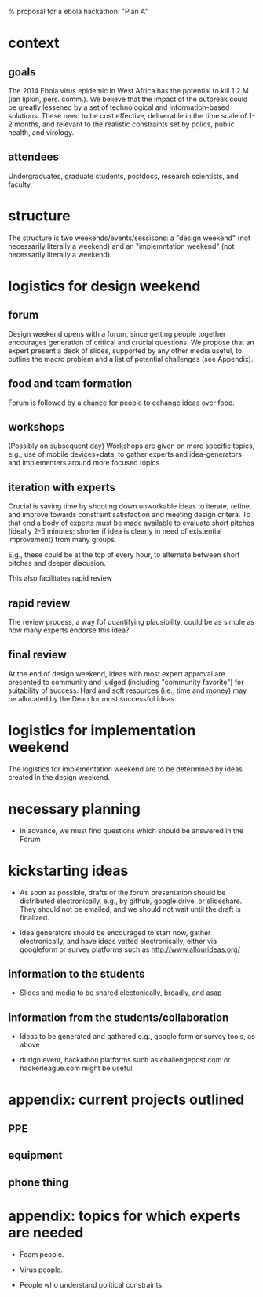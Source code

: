 % proposal for a ebola hackathon: "Plan A"

# context

## goals

The 2014
Ebola virus epidemic in West Africa
has the potential to kill 1.2 M (ian lipkin, pers. comm.).
We believe that the impact of the outbreak could
be greatly lessened by a set of technological and
information-based solutions. These need to be
cost effective, deliverable in the time scale of 1-2 months,
and relevant to the realistic constraints set
by polics, public health, and virology.

## attendees

Undergraduates, graduate students, postdocs,
research scientists, and faculty.

# structure

The structure is two weekends/events/sessisons:
a "design weekend" (not necessarily literally a weekend)
and an "implemntation weekend" (not necessarily literally a weekend).

# logistics for design weekend

## forum

Design weekend opens with a forum, since getting people
together encourages generation of critical and crucial questions.
We propose that an expert present a deck of slides,
supported by any other media useful, to outline the
macro problem and a list of potential challenges (see Appendix).

## food and team formation

Forum is followed by a chance for people to echange ideas over food.

## workshops

(Possibly on subsequent day) Workshops are given
on more specific topics, e.g., use of mobile devices+data,
to gather experts and idea-generators and implementers around
more focused topics

## iteration with experts

Crucial is saving time by shooting down unworkable ideas
to iterate, refine, and improve towards constraint satisfaction
and meeting design critera. To that end a body of experts
must be made available to evaluate short pitches (ideally 2-5 minutes;
shorter if idea is clearly in need of existential improvement)
from many groups. 

E.g., these could be at the top of every hour, to alternate
between short pitches and deeper discusion.

This also facilitates rapid review

## rapid review

The review process, a way fof quantifying plausibility,
could be as simple as how many experts endorse this idea?

## final review

At the end of design weekend, ideas with most expert approval
are presented to community and judged (including
"community favorite") for suitability of success. Hard and
soft resources (i.e., time and money) may be allocated by the Dean
for most successful ideas.

# logistics for implementation weekend

The logistics for implementation weekend are to be determined
by ideas created in the design weekend.

# necessary planning

- In advance, we must find questions which should be
answered in the Forum

# kickstarting ideas

- As soon as possible, drafts of the forum presentation
should be distributed electronically, e.g., by github,
google drive, or slideshare. They should not be emailed,
and we should not wait until the draft is finalized.

- Idea generators should be encouraged to start
now, gather electronically, and have ideas vetted electronically,
either via googleform or survey platforms such as 
http://www.allourideas.org/

## information to the students

- Slides and media to be shared electonically, broadly, and asap

## information from the students/collaboration

- Ideas to be generated and gathered e.g., google form or survey tools,
as above

- durign event, hackathon platforms such as challengepost.com or hackerleague.com
might be useful.

# appendix: current projects outlined

## PPE
## equipment
## phone thing

# appendix: topics for which experts are needed

- Foam people.

- Virus people.

- People who understand political constraints.
